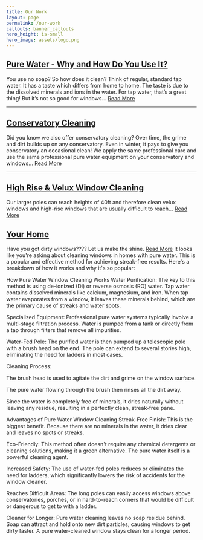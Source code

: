 ```yaml
---
title: Our Work
layout: page
permalink: /our-work
callouts: banner_callouts
hero_height: is-small
hero_image: assets/logo.png
---
```


## [Pure Water - Why and How Do You Use It?](/pure-water)
You use no soap? So how does it clean? Think of regular, standard tap water. It has a taste which differs from home to home. The taste is due to the dissolved minerals and ions in the water. For tap water, that’s a great thing! But it’s not so good for windows... [Read More](/pure-water)

---

## [Conservatory Cleaning](/conservatory-cleaning)
Did you know we also offer conservatory cleaning? Over time, the grime and dirt builds up on any conservatory. Even in winter, it pays to give you conservatory an occasional clean! We apply the same professional care and use the same professional pure water equipment on your conservatory and windows... [Read More](/conservatory-cleaning)

---

## [High Rise & Velux Window Cleaning](/high-rise-velux-window-cleaning)
Our larger poles can reach heights of 40ft and therefore clean velux windows and high-rise windows that are usually difficult to reach... [Read More](/high-rise-velux-window-cleaning)

## [Your Home](/Domestic-Cleaning)
Have you got dirty windows???? Let us make the shine. [Read More](/pure-water)
It looks like you're asking about cleaning windows in homes with pure water. This is a popular and effective method for achieving streak-free results. Here's a breakdown of how it works and why it's so popular:

How Pure Water Window Cleaning Works
Water Purification: The key to this method is using de-ionized (DI) or reverse osmosis (RO) water. Tap water contains dissolved minerals like calcium, magnesium, and iron. When tap water evaporates from a window, it leaves these minerals behind, which are the primary cause of streaks and water spots.

Specialized Equipment: Professional pure water systems typically involve a multi-stage filtration process. Water is pumped from a tank or directly from a tap through filters that remove all impurities.

Water-Fed Pole: The purified water is then pumped up a telescopic pole with a brush head on the end. The pole can extend to several stories high, eliminating the need for ladders in most cases.

Cleaning Process:

The brush head is used to agitate the dirt and grime on the window surface.

The pure water flowing through the brush then rinses all the dirt away.

Since the water is completely free of minerals, it dries naturally without leaving any residue, resulting in a perfectly clean, streak-free pane.

Advantages of Pure Water Window Cleaning
Streak-Free Finish: This is the biggest benefit. Because there are no minerals in the water, it dries clear and leaves no spots or streaks.

Eco-Friendly: This method often doesn't require any chemical detergents or cleaning solutions, making it a green alternative. The pure water itself is a powerful cleaning agent.

Increased Safety: The use of water-fed poles reduces or eliminates the need for ladders, which significantly lowers the risk of accidents for the window cleaner.

Reaches Difficult Areas: The long poles can easily access windows above conservatories, porches, or in hard-to-reach corners that would be difficult or dangerous to get to with a ladder.

Cleaner for Longer: Pure water cleaning leaves no soap residue behind. Soap can attract and hold onto new dirt particles, causing windows to get dirty faster. A pure water-cleaned window stays clean for a longer period.
